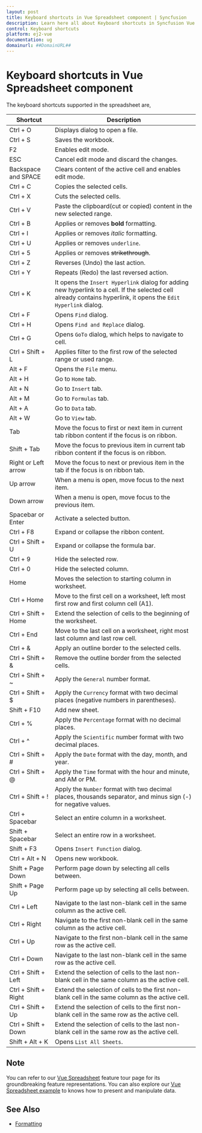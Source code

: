 ```yaml
---
layout: post
title: Keyboard shortcuts in Vue Spreadsheet component | Syncfusion
description: Learn here all about Keyboard shortcuts in Syncfusion Vue Spreadsheet component of Syncfusion Essential JS 2 and more.
control: Keyboard shortcuts 
platform: ej2-vue
documentation: ug
domainurl: ##DomainURL##
---
```


# Keyboard shortcuts in Vue Spreadsheet component

The keyboard shortcuts supported in the spreadsheet are,

| Shortcut | Description |
|-------|---------|
| Ctrl + O | Displays dialog to open a file. |
| Ctrl + S | Saves the workbook. |
| F2 | Enables edit mode. |
| ESC | Cancel edit mode and discard the changes. |
| Backspace and SPACE | Clears content of the active cell and enables edit mode. |
| Ctrl + C | Copies the selected cells. |
| Ctrl + X | Cuts the selected cells. |
| Ctrl + V | Paste the clipboard(cut or copied) content in the new selected range. |
| Ctrl + B | Applies or removes **bold** formatting. |
| Ctrl + I | Applies or removes *italic* formatting. |
| Ctrl + U | Applies or removes `underline`. |
| Ctrl + 5 | Applies or removes ~~strikethrough~~. |
| Ctrl + Z | Reverses (Undo) the last action. |
| Ctrl + Y | Repeats (Redo) the last reversed action. |
| Ctrl + K | It opens the `Insert Hyperlink` dialog for adding new hyperlink to a cell. If the selected cell already contains hyperlink, it opens the `Edit Hyperlink` dialog. |
| Ctrl + F | Opens `Find` dialog. |
| Ctrl + H | Opens `Find and Replace` dialog. |
| Ctrl + G | Opens `GoTo` dialog, which helps to navigate to cell. |
| Ctrl + Shift + L | Applies filter to the first row of the selected range or used range. |
| Alt + F | Opens the `File` menu. |
| Alt + H | Go to `Home` tab. |
| Alt + N | Go to `Insert` tab. |
| Alt + M | Go to `Formulas` tab. |
| Alt + A | Go to `Data` tab. |
| Alt + W | Go to `View` tab. |
| Tab | Move the focus to first or next item in current tab ribbon content if the focus is on ribbon. |
| Shift + Tab | Move the focus to previous item in current tab ribbon content if the focus is on ribbon.|
| Right or Left arrow| Move the focus to next or previous item in the tab if the focus is on ribbon tab.|
| Up arrow | When a menu is open, move focus to the next item. |
| Down arrow | When a menu is open, move focus to the previous item. |
| Spacebar or Enter | Activate a selected button. |
| Ctrl + F8  | Expand or collapse the ribbon content. |
| Ctrl + Shift + U | Expand or collapse the formula bar. |
| Ctrl + 9 | Hide the selected row. |
| Ctrl + 0 | Hide the selected column. |
| Home | Moves the selection to starting column in worksheet. |
| Ctrl + Home | Move to the first cell on a worksheet, left most first row and first column cell (A1). |
| Ctrl + Shift + Home | Extend the selection of cells to the beginning of the worksheet. |
| Ctrl + End | Move to the last cell on a worksheet, right most last column and last row cell. |
| Ctrl + & | Apply an outline border to the selected cells. |
| Ctrl + Shift + & | Remove the outline border from the selected cells. |
| Ctrl + Shift + ~ | Apply the `General` number format. |
| Ctrl + Shift + $ | Apply the `Currency` format with two decimal places (negative numbers in parentheses). |
| Shift + F10 | Add new sheet. |
| Ctrl + % | Apply the `Percentage` format with no decimal places. |
| Ctrl + ^ | Apply the `Scientific` number format with two decimal places. |
| Ctrl + Shift + # |Apply the `Date` format with the day, month, and year. |
| Ctrl + Shift + @ | Apply the `Time` format with the hour and minute, and AM or PM. |
| Ctrl + Shift + ! | Apply the `Number` format with two decimal places, thousands separator, and minus sign (-) for negative values. |
| Ctrl + Spacebar | Select an entire column in a worksheet. |
| Shift + Spacebar | Select an entire row in a worksheet. |
| Shift + F3 | Opens `Insert Function` dialog. |
| Ctrl + Alt + N | Opens new workbook. |
| Shift + Page Down | Perform page down by selecting all cells between. |
| Shift + Page Up | Perform page up by selecting all cells between. |
| Ctrl + Left | Navigate to the last non-blank cell in the same column as the active cell. |
| Ctrl + Right | Navigate to the first non-blank cell in the same column as the active cell. |
| Ctrl + Up | Navigate to the first non-blank cell in the same row as the active cell. |
| Ctrl + Down | Navigate to the last non-blank cell in the same row as the active cell. |
| Ctrl + Shift + Left | Extend the selection of cells to the last non-blank cell in the same column as the active cell. |
| Ctrl + Shift + Right | Extend the selection of cells to the first non-blank cell in the same column as the active cell. |
| Ctrl + Shift + Up | Extend the selection of cells to the first non-blank cell in the same row as the active cell. |
| Ctrl + Shift + Down | Extend the selection of cells to the last non-blank cell in the same row as the active cell. |
| Shift + Alt + K | Opens `List All Sheets`. |

## Note

You can refer to our [Vue Spreadsheet](https://www.syncfusion.com/vue-ui-components/vue-spreadsheet) feature tour page for its groundbreaking feature representations. You can also explore our [Vue Spreadsheet example](https://ej2.syncfusion.com/vue/demos/#/material/spreadsheet/default.html) to knows how to present and manipulate data.

## See Also

* [Formatting](./formatting)